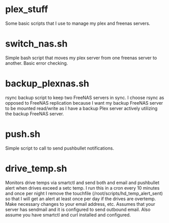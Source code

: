 # plex_stuff
Some basic scripts that I use to manage my plex and freenas servers.

# switch_nas.sh
Simple bash script that moves my plex server from one freenas server to another. Basic error checking.

# backup_plexnas.sh
rsync backup script to keep two FreeNAS servers in sync. I choose rsync as opposed to FreeNAS replication because I want my backup FreeNAS server to be mounted read/write as I have a backup Plex server actively utilizing the backup FreeNAS server.

# push.sh
Simple script to call to send pushbullet notifications.

# drive_temp.sh
Monitors drive temps via smartctl and send both and email and pushbullet alert when drives exceed a setc temp. I run this in a cron every 10 minutes and once per night I remove the touchfile (/root/scripts/hd_temp_alert_sent) so that I will get an alert at least once per day if the drives are overtemp. Make necessary changes to your email address, etc. Assumes that your server has sendmail and it is configured to send outbound email. Also assume you have smartctl and curl installed and configured.
